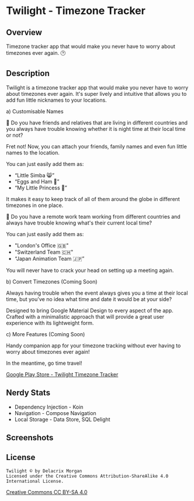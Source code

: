 # Twilight - Timezone Tracker

## Overview

Timezone tracker app that would make you never have to worry about timezones ever again. 🕑

## Description

Twilight is a timezone tracker app that would make you never have to worry about timezones ever
again. It's super lively and intuitive that allows you to add fun little nicknames to your
locations.

a) Customisable Names

💬 Do you have friends and relatives that are living in different countries and you always have
trouble knowing whether it is night time at their local time or not?

Fret not! Now, you can attach your friends, family names and even fun little names to the location.

You can just easily add them as:

- “Little Simba 😸”
- “Eggs and Ham 🥚”
- “My Little Princess 👸”

It makes it easy to keep track of all of them around the globe in different timezones in one place.

💬 Do you have a remote work team working from different countries and always have trouble knowing
what's their current local time?

You can just easily add them as:

- "London's Office 🇬🇧"
- "Switzerland Team 🇨🇭"
- “Japan Animation Team 🇯️🇵️”

You will never have to crack your head on setting up a meeting again.

b) Convert Timezones (Coming Soon)

Always having trouble when the event always gives you a time at their local time, but you've no idea
what time and date it would be at your side?

Designed to bring Google Material Design to every aspect of the app. Crafted with a minimalistic
approach that will provide a great user experience with its lightweight form.

c) More Features (Coming Soon)

Handy companion app for your timezone tracking without ever having to worry about timezones ever
again!

In the meantime, go time travel!

[Google Play Store - Twilight Timezone Tracker](https://play.google.com/store/apps/details?id=com.delacrixmorgan.twilight.android)

## Nerdy Stats

- Dependency Injection - Koin
- Navigation - Compose Navigation
- Local Storage - Data Store, SQL Delight

## Screenshots

## License

```
Twilight © by Delacrix Morgan
Licensed under the Creative Commons Attribution-ShareAlike 4.0 International License.
```

[Creative Commons CC BY-SA 4.0](https://creativecommons.org/licenses/by-sa/4.0/legalcode)